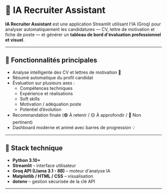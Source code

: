 # 🤖 IA Recruiter Assistant

**IA Recruiter Assistant** est une application Streamlit utilisant l'IA (Groq) pour analyser automatiquement les candidatures — CV, lettre de motivation et fiche de poste — et générer un **tableau de bord d'évaluation professionnel et visuel**.

---

## 🚀 Fonctionnalités principales

- Analyse intelligente des CV et lettres de motivation 📄  
- Résumé automatique du profil candidat  
- Évaluation sur plusieurs axes :
  - Compétences techniques  
  - Expérience et réalisations  
  - Soft skills  
  - Motivation / adéquation poste  
  - Potentiel d’évolution  
- Recommandation finale (🟢 À retenir / 🟡 À approfondir / 🔴 Non pertinent)
- Dashboard moderne et animé avec barres de progression 💡  

---

## 🧩 Stack technique

- **Python 3.10+**
- **Streamlit** – interface utilisateur  
- **Groq API (Llama 3.1 - 8B)** – moteur d'analyse IA  
- **Matplotlib / HTML / CSS** – visualisation  
- **dotenv** – gestion sécurisée de la clé API  

---